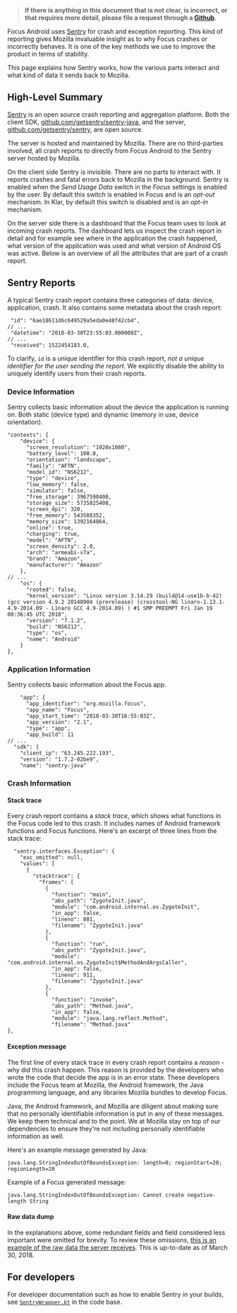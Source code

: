 > **If there is anything in this document that is not clear, is incorrect, or that requires more detail, please file a request through a [Github](https://github.com/mozilla-mobile/focus-android/issues).**

Focus Android uses [Sentry](https://sentry.io) for crash and exception reporting. This kind of reporting gives Mozilla invaluable insight as to why Focus crashes or incorrectly behaves. It is one of the key methods we use to improve the product in terms of stability.

This page explains how Sentry works, how the various parts interact and what kind of data it sends back to Mozilla.

## High-Level Summary
[Sentry](https://sentry.io) is an open source crash reporting and aggregation platform. Both the client SDK, [github.com/getsentry/sentry-java](https://github.com/getsentry/sentry-java), and the server, [github.com/getsentry/sentry](https://github.com/getsentry/sentry), are open source.

The server is hosted and maintained by Mozilla. There are no third-parties involved, all crash reports to directly from Focus Android to the Sentry server hosted by Mozilla.

On the client side Sentry is invisible. There are no parts to interact with. It reports crashes and fatal errors back to Mozilla in the background. Sentry is enabled when the *Send Usage Data* switch in the *Focus* settings is enabled by the user. By default this switch is enabled in Focus and is an *opt-out* mechanism. In Klar, by default this switch is disabled and is an *opt-in* mechanism.

On the server side there is a dashboard that the Focus team uses to look at incoming crash reports. The dashboard lets us inspect the crash report in detail and for example see where in the application the crash happened, what version of the application was used and what version of Android OS was active. Below is an overview of all the attributes that are part of a crash report.

## Sentry Reports

A typical Sentry crash report contains three categories of data: device, application, crash. It also contains some metadata about the crash report:
```
 "id": "6ae18611d6c649529a5eda0e48f42cb4",
// ...
 "datetime": "2018-03-30T23:55:03.000000Z",
// ...
 "received": 1522454183.0,
```

To clarify, `id` is a unique identifier for this crash report, *not a unique identifier for the user sending the report.* We explicitly disable the ability to uniquely identify users from their crash reports.

### Device Information

Sentry collects basic information about the device the application is running on. Both static (device type) and dynamic (memory in use, device orientation).

```
"contexts": {
    "device": {
      "screen_resolution": "1920x1080",
      "battery_level": 100.0,
      "orientation": "landscape",
      "family": "AFTN",
      "model_id": "NS6212",
      "type": "device",
      "low_memory": false,
      "simulator": false,
      "free_storage": 3967590400,
      "storage_size": 5735825408,
      "screen_dpi": 320,
      "free_memory": 543588352,
      "memory_size": 1392164864,
      "online": true,
      "charging": true,
      "model": "AFTN",
      "screen_density": 2.0,
      "arch": "armeabi-v7a",
      "brand": "Amazon",
      "manufacturer": "Amazon"
    },
// ...
    "os": {
      "rooted": false,
      "kernel_version": "Linux version 3.14.29 (build@14-use1b-b-42) (gcc version 4.9.2 20140904 (prerelease) (crosstool-NG linaro-1.13.1-4.9-2014.09 - Linaro GCC 4.9-2014.09) ) #1 SMP PREEMPT Fri Jan 19 00:36:45 UTC 2018",
      "version": "7.1.2",
      "build": "NS6212",
      "type": "os",
      "name": "Android"
    }
},
```

### Application Information

Sentry collects basic information about the Focus app.

```
    "app": {
      "app_identifier": "org.mozilla.focus",
      "app_name": "Focus",
      "app_start_time": "2018-03-30T16:55:03Z",
      "app_version": "2.1",
      "type": "app",
      "app_build": 11
// ...
  "sdk": {
    "client_ip": "63.245.222.193",
    "version": "1.7.2-02be9",
    "name": "sentry-java"
```

### Crash Information

#### Stack trace

Every crash report contains a *stack trace*, which shows what functions in the Focus code led to this crash. It includes names of Android framework functions and Focus functions. Here's an excerpt of three lines from the stack trace:

```
  "sentry.interfaces.Exception": {
    "exc_omitted": null,
    "values": [
      {
        "stacktrace": {
          "frames": [
            {
              "function": "main",
              "abs_path": "ZygoteInit.java",
              "module": "com.android.internal.os.ZygoteInit",
              "in_app": false,
              "lineno": 801,
              "filename": "ZygoteInit.java"
            },
            {
              "function": "run",
              "abs_path": "ZygoteInit.java",
              "module": "com.android.internal.os.ZygoteInit$MethodAndArgsCaller",
              "in_app": false,
              "lineno": 911,
              "filename": "ZygoteInit.java"
            },
            {
              "function": "invoke",
              "abs_path": "Method.java",
              "in_app": false,
              "module": "java.lang.reflect.Method",
              "filename": "Method.java"
},
```

#### Exception message
The first line of every stack trace in every crash report contains a *reason* - why did this crash happen. This reason is provided by the developers who wrote the code that decide the app is in an error state. These developers include the Focus team at Mozilla, the Android framework, the Java programming language, and any libraries Mozilla bundles to develop Focus.

Java, the Android framework, and Mozilla are diligent about making sure that no personally identifiable information is put in any of these messages. We keep them technical and to the point. We at Mozilla stay on top of our dependencies to ensure they're not including personally identifiable information as well.

Here's an example message generated by Java:
```
java.lang.StringIndexOutOfBoundsException: length=0; regionStart=20; regionLength=20
```

Example of a Focus generated message:
```
java.lang.StringIndexOutOfBoundsException: Cannot create negative-length String
```

#### Raw data dump
In the explanations above, some redundant fields and field considered less important were omitted for brevity. To review these omissions, [this is an example of the raw data the server receives](https://gist.github.com/mcomella/50622aef817b40a20714b8550fb19991). This is up-to-date as of March 30, 2018.

## For developers
For developer documentation such as how to enable Sentry in your builds, see [`SentryWrapper.kt`](https://github.com/mozilla-mobile/focus-android/blob/master/app/src/main/java/org/mozilla/focus/telemetry/SentryWrapper.kt) in the code base.
